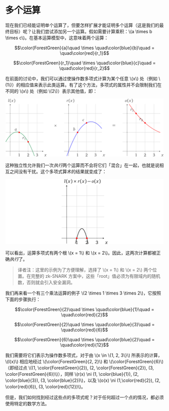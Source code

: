 # 多个运算

现在我们已经能证明单个运算了，但要怎样扩展才能证明多个运算（这是我们的最终目标）呢？让我们尝试添加另一个运算。假如需要计算乘积：\\(a \times b \times c\\)。在基本运算模型中，这意味着两个运算：

$$\color{ForestGreen}{a}\quad \times \quad\color{blue}{b}\quad = \quad\color{red}{r_1}$$

$$\color{ForestGreen}{r_1}\quad \times \quad\color{blue}{c}\quad = \quad\color{red}{r_2}$$

在前面的讨论中，我们可以通过使操作数多项式计算为某个任意 \\(x\\) 处（例如 \\(1\\)）的相应值来表示此类运算。有了这个方法，多项式的属性并不会限制我们在不同的 \\(x\\) 处（例如 \\(2\\)）表示其他值，即：

![img](img/4-8.png)

这种独立性允许我们一次*执行*两个运算而不会将它们「混合」在一起，也就是说相互之间没有干扰。这个多项式算术的结果就变成了：

![img](img/4-9.png)

可以看出，运算多项式有两个根 \\(x = 1\\) 和 \\(x = 2\\)。因此，这两次计算都被正确*执行*了。

> 译者注：这里的示例为了方便理解，选择了 \\(x = 1\\) 和 \\(x = 2\\) 两个位置。在完整的 zk-SNARK 方案中，这些「root」值必须为有限域内的随机数，否则就会引入安全漏洞。

我们再来看一个有三个乘法运算的例子 \\(2 \times 1 \times 3 \times 2\\)，它按照下面的步骤执行：

$$\color{ForestGreen}{2}\quad \times \quad\color{blue}{1}\quad = \quad\color{red}{2}$$

$$\color{ForestGreen}{2}\quad \times \quad\color{blue}{3}\quad = \quad\color{red}{6}$$

$$\color{ForestGreen}{6}\quad \times \quad\color{blue}{2}\quad = \quad\color{red}{12}$$

我们需要将它们表示为操作数多项式，对于由 \\(x \in \\{1, 2, 3\\}\\) 所表示的计算，\\(l(x)\\) 相应地经过 \\(\color{ForestGreen}{2, 2}\\) 和 \\(\color{ForestGreen}{6}\\)（即经过点 \\((1, \color{ForestGreen}{2}), (2, \color{ForestGreen}{2}), (3, \color{ForestGreen}{6})\\)），同样 \\(r(x) \ni (1, \color{blue}{1}), (2, \color{blue}{3}), (3, \color{blue}{2})\\)，以及 \\(o(x) \ni (1,\color{red}{2}), (2, \color{red}{6}), (3, \color{red}{12})\\)。

但是，我们如何找到经过这些点的多项式呢？对于任何超过一个点的情况，都必须使用特定的数学方法。
